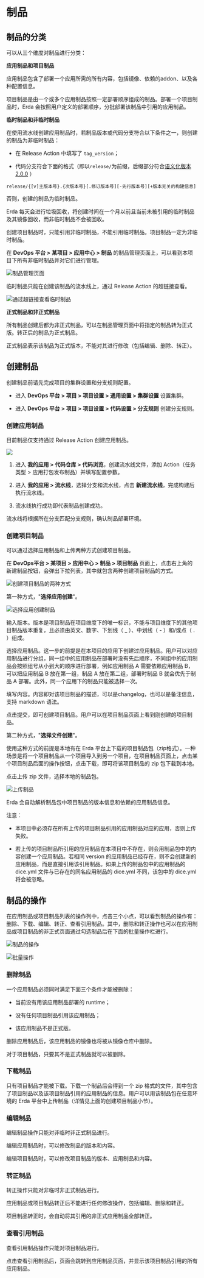 # 制品

## 制品的分类

可以从三个维度对制品进行分类：

**应用制品和项目制品**

应用制品包含了部署一个应用所需的所有内容，包括镜像、依赖的addon、以及各种配置信息。

项目制品是由一个或多个应用制品按照一定部署顺序组成的制品。部署一个项目制品时，Erda 会按照用户定义的部署顺序，分批部署该制品中引用的应用制品。

**临时制品和非临时制品**

在使用流水线创建应用制品时，若制品版本或代码分支符合以下条件之一，则创建的制品为非临时制品：

- 在 Release Action 中填写了 `tag_version`；

- 代码分支符合下面的格式（即以`release/`为前缀，后缀部分符合[语义化版本 2.0.0](https://semver.org/lang/zh-CN/) ）

```text
release/{[v]主版本号}.{次版本号}[.修订版本号][-先行版本号][+版本无关的构建信息]
```

否则，创建的制品为临时制品。

Erda 每天会进行垃圾回收，将创建时间在一个月以前且当前未被引用的临时制品及其镜像回收，而非临时制品不会被回收。

创建项目制品时，只能引用非临时制品，不能引用临时制品。项目制品一定为非临时制品。

在 **DevOps 平台 > 某项目 > 应用中心 > 制品** 的制品管理页面上，可以看到本项目下所有非临时制品并对它们进行管理。

![制品管理页面](http://terminus-paas.oss-cn-hangzhou.aliyuncs.com/paas-doc/2022/02/28/e0112765-b1ab-40c0-ae2c-50bb10caf4fb.png)

临时制品只能在创建该制品的流水线上，通过 Release Action 的超链接查看。

![通过超链接查看临时制品](http://terminus-paas.oss-cn-hangzhou.aliyuncs.com/paas-doc/2022/02/28/96bc7a77-17f8-4123-8138-68429d68359f.png)

**正式制品和非正式制品**

所有制品创建后都为非正式制品，可以在制品管理页面中将指定的制品转为正式版。转正后的制品为正式制品。

正式制品表示该制品为正式版本，不能对其进行修改（包括编辑、删除、转正）。

## 创建制品
创建制品前请先完成项目的集群设置和分支规则配置。

* 进入 **DevOps 平台 > 项目 > 项目设置 > 通用设置 > 集群设置** 设置集群。

* 进入 **DevOps 平台 > 项目 > 项目设置 > 代码设置 > 分支规则** 创建分支规则。

### 创建应用制品

目前制品仅支持通过 Release Action 创建应用制品。

![](http://terminus-paas.oss-cn-hangzhou.aliyuncs.com/paas-doc/2022/01/19/7d563d17-0351-4fd9-a7e0-61c84eda67ed.png)

1. 进入 **我的应用 > 代码仓库 > 代码浏览**，创建流水线文件，添加 Action（任务类型 > 应用打包发布制品）并填写配置参数。

2. 进入 **我的应用 > 流水线**，选择分支和流水线，点击 **新建流水线**，完成构建后执行流水线。

3. 流水线执行成功即代表制品创建成功。

流水线将根据所在分支匹配分支规则，确认制品部署环境。

### 创建项目制品

可以通过选择应用制品和上传两种方式创建项目制品。

在 **DevOps平台 > 某项目 > 应用中心 > 制品 > 项目制品** 页面上，点击右上角的新建制品按钮，会弹出下拉列表，其中就包含两种创建项目制品的方式。

![创建项目制品的两种方式](http://terminus-paas.oss-cn-hangzhou.aliyuncs.com/paas-doc/2022/02/28/d073662a-2e4f-4426-aaa0-0989bad8466f.png)

第一种方式，"**选择应用创建**"。

![选择应用创建制品](http://terminus-paas.oss-cn-hangzhou.aliyuncs.com/paas-doc/2022/02/28/6f1ed1ef-1ec9-4527-829b-bb7ad12e95fc.png)

输入版本。版本是项目制品在项目维度下的唯一标识，不能与项目维度下的其他项目制品版本重复，且必须由英文、数字、下划线（ _ ）、中划线（ - ）和/或点（ . ）组成。

选择应用制品。这一步的前提是在本项目的应用下创建过应用制品。用户可以对应用制品进行分组，同一组中的应用制品在部署时没有先后顺序，不同组中的应用制品会按照组号从小到大的顺序进行部署，例如应用制品 A 需要依赖应用制品 B，可以把应用制品 B 放在第一组，制品 A 放在第二组，部署时制品 B 就会优先于制品 A 部署。此外，同一个应用下的制品只能被选择一次。

填写内容。内容即对该项目制品的描述，可以是changelog，也可以是备注信息，支持 markdown 语法。

点击提交，即可创建项目制品。用户可以在项目制品页面上看到刚创建的项目制品。

第二种方式，"**选择文件创建**"。

使用这种方式的前提是本地有在 Erda 平台上下载的项目制品包（zip格式）。一种场景是将一个项目制品从一个项目导入到另一个项目，在项目制品页面上，点击某个项目制品后面的操作按钮，点击下载，即可将该项目制品的 zip 包下载到本地。

点击上传 zip 文件，选择本地的制品包。

![上传制品](http://terminus-paas.oss-cn-hangzhou.aliyuncs.com/paas-doc/2022/02/28/4e643be5-d490-4cd2-849c-c0ced3a93773.png)

Erda 会自动解析制品包中项目制品的版本信息和依赖的应用制品信息。

注意：

- 本项目中必须存在所有上传的项目制品引用的应用制品对应的应用，否则上传失败。

- 若上传的项目制品所引用的应用制品在本项目中不存在，则会用制品包中的内容创建一个应用制品。若相同 version 的应用制品已经存在，则不会创建新的应用制品，而是直接引用该引用制品。如果上传的制品包中的应用制品的 dice.yml 文件与已存在的同名应用制品的 dice.yml 不同，该包中的 dice.yml 将会被忽略。

## 制品的操作

在应用制品或项目制品列表的操作列中，点击三个小点，可以看到制品的操作有：删除、下载、编辑、转正、查看引用制品。其中，删除和转正操作也可以在应用制品或项目制品的非正式页面通过勾选制品后在下面的批量操作栏进行。

![制品的操作](http://terminus-paas.oss-cn-hangzhou.aliyuncs.com/paas-doc/2022/02/28/537761b0-ffce-415d-b5ca-8fdfbf60f2d6.png)

![批量操作](http://terminus-paas.oss-cn-hangzhou.aliyuncs.com/paas-doc/2022/02/28/98af2305-de3f-44fa-9883-a4a2b43055dd.png)

### 删除制品

一个应用制品必须同时满足下面三个条件才能被删除：

- 当前没有用该应用制品部署的 runtime；

- 没有任何项目制品引用该应用制品；

- 该应用制品不是正式版。

删除应用制品后，该应用制品的镜像也将被从镜像仓库中删除。

对于项目制品，只要其不是正式制品就可以被删除。

### 下载制品

只有项目制品才能被下载。下载一个制品后会得到一个 zip 格式的文件，其中包含了项目制品以及该项目制品引用的应用制品的信息。用户可以用该制品包在任意环境的 Erda 平台中上传制品（详情见上面的创建项目制品小节）。

### 编辑制品

编辑制品操作只能对非临时非正式制品进行。

编辑应用制品时，可以修改制品的版本和内容。

编辑项目制品时，可以修改项目制品的版本、应用制品和内容。

### 转正制品

转正操作只能对非临时非正式制品进行。

应用制品或项目制品转正后不能进行任何修改操作，包括编辑、删除和转正。

项目制品转正时，会自动将其引用的非正式应用制品全部转正。

### 查看引用制品

查看引用制品操作只能对项目制品进行。

点击查看引用制品后，页面会跳转到应用制品页面，并显示该项目制品引用的所有应用制品。
